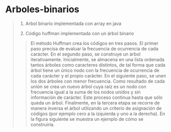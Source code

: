 # Arboles-binarios
>1. Arbol binario  implementada con array en java
>
>
>
>2. Código huffman implementada con un árbol binario
>>El método Huffman crea los códigos en tres pasos. El primer paso precisa de evaluar la
>>frecuencia de ocurrencia de cada carácter. En el segundo paso, se construye un árbol
>>iterativamente. Inicialmente, se almacena en una lista ordenada tantos árboles como
>>caracteres distintos, de tal forma que cada árbol tiene un único nodo con la frecuencia de
>>ocurrencia de cada carácter y el propio carácter. En el siguiente paso, se unen los dos
>>árboles con menor frecuencia. Como resultado de cada unión se crea un nuevo árbol
>>cuya raíz es un nodo con frecuencia igual a la suma de los nodos unidos y sin información
>>de carácter. Este proceso continua hasta que sólo queda un árbol. Finalmente, en la
>>tercera etapa se recorre de manera inversa el árbol utilizando un criterio de asignación
>>de códigos (por ejemplo cero a la izquierda y uno a la derecha). En la figura siguiente se
>>muestra un ejemplo de cómo se construiría.
